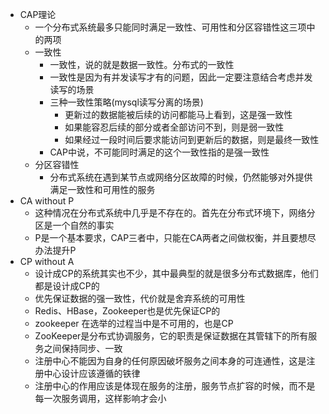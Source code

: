- CAP理论
    - 一个分布式系统最多只能同时满足一致性、可用性和分区容错性这三项中的两项
    - 一致性
        - 一致性，说的就是数据一致性。分布式的一致性
        - 一致性是因为有并发读写才有的问题，因此一定要注意结合考虑并发读写的场景
        - 三种一致性策略(mysql读写分离的场景)
            - 更新过的数据能被后续的访问都能马上看到，这是强一致性
            - 如果能容忍后续的部分或者全部访问不到，则是弱一致性
            - 如果经过一段时间后要求能访问到更新后的数据，则是最终一致性
        - CAP中说，不可能同时满足的这个一致性指的是强一致性
    - 分区容错性
        - 分布式系统在遇到某节点或网络分区故障的时候，仍然能够对外提供满足一致性和可用性的服务
- CA without P
    - 这种情况在分布式系统中几乎是不存在的。首先在分布式环境下，网络分区是一个自然的事实
    - P是一个基本要求，CAP三者中，只能在CA两者之间做权衡，并且要想尽办法提升P
- CP without A
    - 设计成CP的系统其实也不少，其中最典型的就是很多分布式数据库，他们都是设计成CP的
    - 优先保证数据的强一致性，代价就是舍弃系统的可用性
    - Redis、HBase，Zookeeper也是优先保证CP的
    - zookeeper 在选举的过程当中是不可用的，也是CP
    - ZooKeeper是分布式协调服务，它的职责是保证数据在其管辖下的所有服务之间保持同步、一致
    - 注册中心不能因为自身的任何原因破坏服务之间本身的可连通性，这是注册中心设计应该遵循的铁律
    - 注册中心的作用应该是体现在服务的注册，服务节点扩容的时候，而不是每一次服务调用，这样影响才会小
